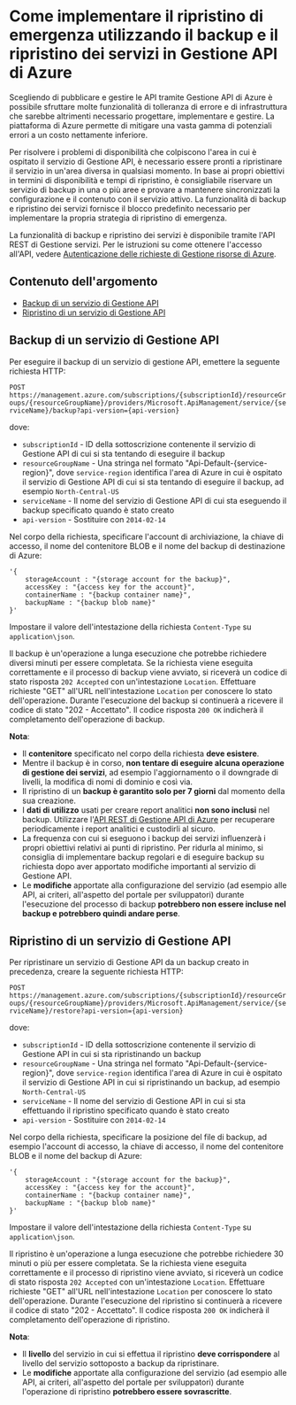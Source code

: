 ﻿<properties 
	pageTitle="Come implementare il ripristino di emergenza usando il backup e il ripristino dei servizi in Gestione API di Azure" 
	description="Informazioni su come usare il backup e il ripristino per eseguire il ripristino di emergenza in Gestione API di Azure." 
	services="api-management" 
	documentationCenter="" 
	authors="steved0x" 
	manager="dwrede" 
	editor=""/>

<tags 
	ms.service="api-management" 
	ms.workload="mobile" 
	ms.tgt_pltfrm="na" 
	ms.devlang="na" 
	ms.topic="article" 
	ms.date="11/18/2014" 
	ms.author="sdanie"/>

# Come implementare il ripristino di emergenza utilizzando il backup e il ripristino dei servizi in Gestione API di Azure

Scegliendo di pubblicare e gestire le API tramite Gestione API di Azure è possibile sfruttare molte funzionalità di tolleranza di errore e di infrastruttura che sarebbe altrimenti necessario progettare, implementare e gestire. La piattaforma di Azure permette di mitigare una vasta gamma di potenziali errori a un costo nettamente inferiore.

Per risolvere i problemi di disponibilità che colpiscono l'area in cui è ospitato il servizio di Gestione API, è necessario essere pronti a ripristinare il servizio in un'area diversa in qualsiasi momento. In base ai propri obiettivi in termini di disponibilità e tempi di ripristino, è consigliabile riservare un servizio di backup in una o più aree e provare a mantenere sincronizzati la configurazione e il contenuto con il servizio attivo. La funzionalità di backup e ripristino dei servizi fornisce il blocco predefinito necessario per implementare la propria strategia di ripristino di emergenza.

La funzionalità di backup e ripristino dei servizi è disponibile tramite l'API REST di Gestione servizi. Per le istruzioni su come ottenere l'accesso all'API, vedere [Autenticazione delle richieste di Gestione risorse di Azure][Autenticazione delle richieste di Gestione risorse di Azure].

## Contenuto dell'argomento

-   [Backup di un servizio di Gestione API][Backup di un servizio di Gestione API]
-   [Ripristino di un servizio di Gestione API][Ripristino di un servizio di Gestione API]

## <a name="step1"> </a>Backup di un servizio di Gestione API

Per eseguire il backup di un servizio di gestione API, emettere la seguente richiesta HTTP:

`POST https://management.azure.com/subscriptions/{subscriptionId}/resourceGroups/{resourceGroupName}/providers/Microsoft.ApiManagement/service/{serviceName}/backup?api-version={api-version}`

dove:

-   `subscriptionId` - ID della sottoscrizione contenente il servizio di Gestione API di cui si sta tentando di eseguire il backup
-   `resourceGroupName` - Una stringa nel formato "Api-Default-{service-region}", dove `service-region` identifica l'area di Azure in cui è ospitato il servizio di Gestione API di cui si sta tentando di eseguire il backup, ad esempio `North-Central-US`
-   `serviceName` - Il nome del servizio di Gestione API di cui sta eseguendo il backup specificato quando è stato creato
-   `api-version` - Sostituire con `2014-02-14`

Nel corpo della richiesta, specificare l'account di archiviazione, la chiave di accesso, il nome del contenitore BLOB e il nome del backup di destinazione di Azure:

    '{  
        storageAccount : "{storage account for the backup}",  
        accessKey : "{access key for the account}",  
        containerName : "{backup container name}",  
        backupName : "{backup blob name}"  
    }'

Impostare il valore dell'intestazione della richiesta `Content-Type` su `application\json`.

Il backup è un'operazione a lunga esecuzione che potrebbe richiedere diversi minuti per essere completata. Se la richiesta viene eseguita correttamente e il processo di backup viene avviato, si riceverà un codice di stato risposta `202 Accepted` con un'intestazione `Location`. Effettuare richieste "GET" all'URL nell'intestazione `Location` per conoscere lo stato dell'operazione. Durante l'esecuzione del backup si continuerà a ricevere il codice di stato "202 - Accettato". Il codice risposta `200 OK` indicherà il completamento dell'operazione di backup.

**Nota**:

-   Il **contenitore** specificato nel corpo della richiesta **deve esistere**.
-   Mentre il backup è in corso, **non tentare di eseguire alcuna operazione di gestione dei servizi**, ad esempio l'aggiornamento o il downgrade di livelli, la modifica di nomi di dominio e così via.
-   Il ripristino di un **backup è garantito solo per 7 giorni** dal momento della sua creazione.
-   I **dati di utilizzo** usati per creare report analitici **non sono inclusi** nel backup. Utilizzare l'[API REST di Gestione API di Azure][API REST di Gestione API di Azure] per recuperare periodicamente i report analitici e custodirli al sicuro.
-   La frequenza con cui si eseguono i backup dei servizi influenzerà i propri obiettivi relativi ai punti di ripristino. Per ridurla al minimo, si consiglia di implementare backup regolari e di eseguire backup su richiesta dopo aver apportato modifiche importanti al servizio di Gestione API.
-   Le **modifiche** apportate alla configurazione del servizio (ad esempio alle API, ai criteri, all'aspetto del portale per sviluppatori) durante l'esecuzione del processo di backup **potrebbero non essere incluse nel backup e potrebbero quindi andare perse**.

## <a name="step2"> </a>Ripristino di un servizio di Gestione API

Per ripristinare un servizio di Gestione API da un backup creato in precedenza, creare la seguente richiesta HTTP:

`POST https://management.azure.com/subscriptions/{subscriptionId}/resourceGroups/{resourceGroupName}/providers/Microsoft.ApiManagement/service/{serviceName}/restore?api-version={api-version}`

dove:

-   `subscriptionId` - ID della sottoscrizione contenente il servizio di Gestione API in cui si sta ripristinando un backup
-   `resourceGroupName` - Una stringa nel formato "Api-Default-{service-region}", dove `service-region` identifica l'area di Azure in cui è ospitato il servizio di Gestione API in cui si ripristinando un backup, ad esempio `North-Central-US`
-   `serviceName` - Il nome del servizio di Gestione API in cui si sta effettuando il ripristino specificato quando è stato creato
-   `api-version` - Sostituire con `2014-02-14`

Nel corpo della richiesta, specificare la posizione del file di backup, ad esempio l'account di accesso, la chiave di accesso, il nome del contenitore BLOB e il nome del backup di Azure:

    '{  
        storageAccount : "{storage account for the backup}",  
        accessKey : "{access key for the account}",  
        containerName : "{backup container name}",  
        backupName : "{backup blob name}"  
    }'

Impostare il valore dell'intestazione della richiesta `Content-Type` su `application\json`.

Il ripristino è un'operazione a lunga esecuzione che potrebbe richiedere 30 minuti o più per essere completata. Se la richiesta viene eseguita correttamente e il processo di ripristino viene avviato, si riceverà un codice di stato risposta `202 Accepted` con un'intestazione `Location`. Effettuare richieste "GET" all'URL nell'intestazione `Location` per conoscere lo stato dell'operazione. Durante l'esecuzione del ripristino si continuerà a ricevere il codice di stato "202 - Accettato". Il codice risposta `200 OK` indicherà il completamento dell'operazione di ripristino.

**Nota**:

-   Il **livello** del servizio in cui si effettua il ripristino **deve corrispondere** al livello del servizio sottoposto a backup da ripristinare.
-   Le **modifiche** apportate alla configurazione del servizio (ad esempio alle API, ai criteri, all'aspetto del portale per sviluppatori) durante l'operazione di ripristino **potrebbero essere sovrascritte**.

  [Autenticazione delle richieste di Gestione risorse di Azure]: http://msdn.microsoft.com/library/dn790557.aspx
  [Backup di un servizio di Gestione API]: #step1
  [Ripristino di un servizio di Gestione API]: #step2
  [API REST di Gestione API di Azure]: http://msdn.microsoft.com/library/azure/dn781421.aspx

<!--HONumber=46--> 

<!--HONumber=46--> 
